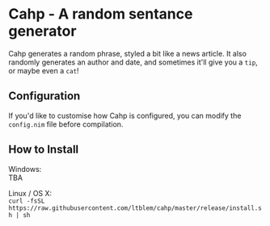 # Cahp - A random sentance generator

Cahp generates a random phrase, styled a bit like a news article. It also randomly generates an author and date, and sometimes it'll give you a `tip`, or maybe even a `cat`!

## Configuration

If you'd like to customise how Cahp is configured, you can modify the `config.nim` file before compilation.

## How to Install

Windows:    
TBA

Linux / OS X:    
`curl -fsSL https://raw.githubusercontent.com/ltblem/cahp/master/release/install.sh | sh`
